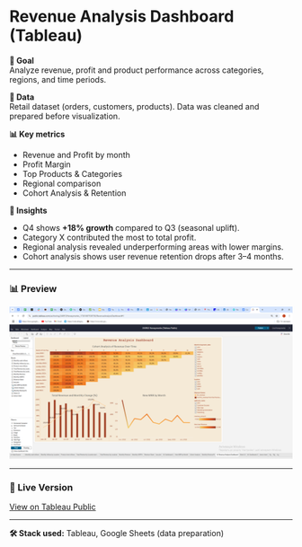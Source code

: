 # Revenue Analysis Dashboard (Tableau)

**🎯 Goal**  
Analyze revenue, profit and product performance across categories, regions, and time periods.  

**📂 Data**  
Retail dataset (orders, customers, products). Data was cleaned and prepared before visualization.  

**📊 Key metrics**
- Revenue and Profit by month  
- Profit Margin  
- Top Products & Categories  
- Regional comparison  
- Cohort Analysis & Retention  

**🔎 Insights**
- Q4 shows **+18% growth** compared to Q3 (seasonal uplift).  
- Category X contributed the most to total profit.  
- Regional analysis revealed underperforming areas with lower margins.  
- Cohort analysis shows user revenue retention drops after 3–4 months.  

---

### 📊 Preview
![Dashboard Screenshot](assets/revenue.png)


---

### 🔗 Live Version
[View on Tableau Public](https://public.tableau.com/views/240912Herasymenko_17261687538730/RevenueAnalysisDashboard?:language=en-US&:sid=&:redirect=auth&:display_count=n&:origin=viz_share_link)

---

**🛠 Stack used:** Tableau, Google Sheets (data preparation)
